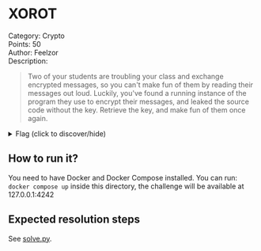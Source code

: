 # XOROT
Category: Crypto  
Points: 50  
Author: Feelzor  
Description:
> Two of your students are troubling your class and exchange encrypted messages, so you can't make fun of them by reading their messages out loud.
> Luckily, you've found a running instance of the program they use to encrypt their messages, and leaked the source code without the key.
> Retrieve the key, and make fun of them once again.


<details>
    <summary>Flag (click to discover/hide)</summary>
    <p>GH22{XOR+ROT_is_sti11_n0t_secur3}</p>
</details>

## How to run it?
You need to have Docker and Docker Compose installed.
You can run: ``docker compose up`` inside this directory, the challenge will
be available at 127.0.0.1:4242

## Expected resolution steps

See [solve.py](./solve.py).
